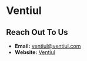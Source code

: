 #  Ventiul 
## Reach Out To Us 

- **Email:** ventiul@ventiul.com 
- **Website:** [Ventiul](https://ventiul.com)
